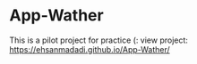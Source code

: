 # App-Wather
This is a pilot project for practice (:
view project:
 https://ehsanmadadi.github.io/App-Wather/
